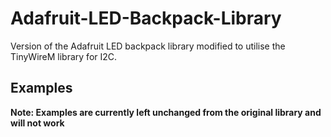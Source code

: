 # Adafruit-LED-Backpack-Library

Version of the Adafruit LED backpack library modified to utilise the TinyWireM library for I2C.

## Examples

**Note: Examples are currently left unchanged from the original library and will not work**